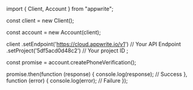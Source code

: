 import { Client, Account } from "appwrite";

const client = new Client();

const account = new Account(client);

client
    .setEndpoint('https://cloud.appwrite.io/v1') // Your API Endpoint
    .setProject('5df5acd0d48c2') // Your project ID
;

const promise = account.createPhoneVerification();

promise.then(function (response) {
    console.log(response); // Success
}, function (error) {
    console.log(error); // Failure
});